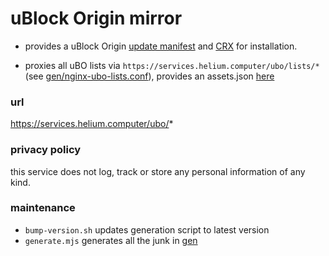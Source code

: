 # uBlock Origin mirror

- provides a uBlock Origin [update manifest](https://services.helium.computer/ubo/update.xml)
and [CRX](https://services.helium.computer/ubo/ublock.crx) for installation.

- proxies all uBO lists via `https://services.helium.computer/ubo/lists/*` (see [gen/nginx-ubo-lists.conf](gen/nginx-ubo-lists.conf)), provides an assets.json [here](https://services.helium.computer/ubo/assets.json)

### url
https://services.helium.computer/ubo/*

### privacy policy
this service does not log, track or store any personal information of any kind.

### maintenance
- `bump-version.sh` updates generation script to latest version
- `generate.mjs` generates all the junk in [gen](gen/)
